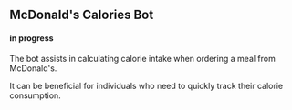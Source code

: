 ## McDonald's Calories Bot

#### in progress

The bot assists in calculating calorie intake when ordering a meal from McDonald's. 

It can be beneficial for individuals who need to quickly track their calorie consumption.
